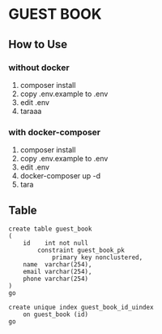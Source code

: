 # GUEST BOOK

## How to Use

### without docker
1. composer install
2. copy .env.example to .env
3. edit .env
4. taraaa

### with docker-composer
1. composer install
2. copy .env.example to .env
3. edit .env
4. docker-composer up -d
5. tara

## Table
```
create table guest_book
(
    id    int not null
        constraint guest_book_pk
            primary key nonclustered,
    name  varchar(254),
    email varchar(254),
    phone varchar(254)
)
go

create unique index guest_book_id_uindex
    on guest_book (id)
go

```